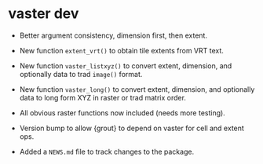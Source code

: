 # vaster dev

* Better argument consistency, dimension first, then extent. 

* New function `extent_vrt()` to obtain tile extents from VRT text. 

* New function `vaster_listxyz()` to convert extent, dimension, and optionally data to trad `image()` format. 


* New function `vaster_long()` to convert extent, dimension, and optionally data to long form XYZ in raster or trad matrix order. 

* All obvious raster functions now included (needs more testing). 

* Version bump to allow {grout} to depend on vaster for cell and extent ops. 

* Added a `NEWS.md` file to track changes to the package.
